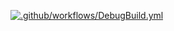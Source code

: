 [![.github/workflows/DebugBuild.yml](https://github.com/oriharaIssei/OriGine/actions/workflows/DebugBuild.yml/badge.svg)](https://github.com/oriharaIssei/OriGine/actions/workflows/DebugBuild.yml)
